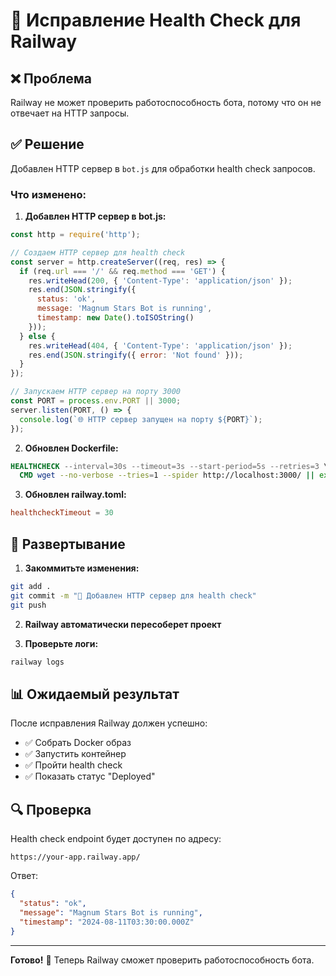 # 🔧 Исправление Health Check для Railway

## ❌ Проблема
Railway не может проверить работоспособность бота, потому что он не отвечает на HTTP запросы.

## ✅ Решение
Добавлен HTTP сервер в `bot.js` для обработки health check запросов.

### Что изменено:

1. **Добавлен HTTP сервер в bot.js:**
```javascript
const http = require('http');

// Создаем HTTP сервер для health check
const server = http.createServer((req, res) => {
  if (req.url === '/' && req.method === 'GET') {
    res.writeHead(200, { 'Content-Type': 'application/json' });
    res.end(JSON.stringify({ 
      status: 'ok', 
      message: 'Magnum Stars Bot is running',
      timestamp: new Date().toISOString()
    }));
  } else {
    res.writeHead(404, { 'Content-Type': 'application/json' });
    res.end(JSON.stringify({ error: 'Not found' }));
  }
});

// Запускаем HTTP сервер на порту 3000
const PORT = process.env.PORT || 3000;
server.listen(PORT, () => {
  console.log(`🌐 HTTP сервер запущен на порту ${PORT}`);
});
```

2. **Обновлен Dockerfile:**
```dockerfile
HEALTHCHECK --interval=30s --timeout=3s --start-period=5s --retries=3 \
  CMD wget --no-verbose --tries=1 --spider http://localhost:3000/ || exit 1
```

3. **Обновлен railway.toml:**
```toml
healthcheckTimeout = 30
```

## 🚀 Развертывание

1. **Закоммитьте изменения:**
```bash
git add .
git commit -m "🔧 Добавлен HTTP сервер для health check"
git push
```

2. **Railway автоматически пересоберет проект**

3. **Проверьте логи:**
```bash
railway logs
```

## 📊 Ожидаемый результат

После исправления Railway должен успешно:
- ✅ Собрать Docker образ
- ✅ Запустить контейнер
- ✅ Пройти health check
- ✅ Показать статус "Deployed"

## 🔍 Проверка

Health check endpoint будет доступен по адресу:
```
https://your-app.railway.app/
```

Ответ:
```json
{
  "status": "ok",
  "message": "Magnum Stars Bot is running",
  "timestamp": "2024-08-11T03:30:00.000Z"
}
```

---

**Готово!** 🎉 Теперь Railway сможет проверить работоспособность бота.